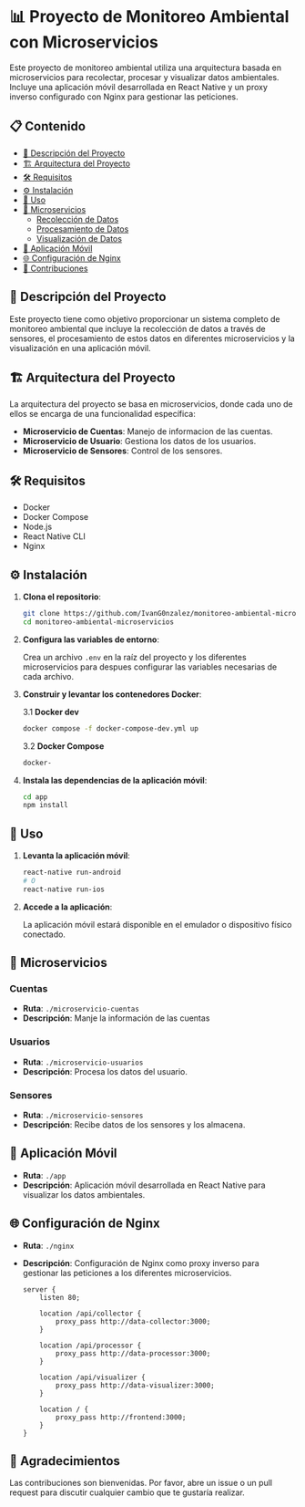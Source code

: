 # 📊 Proyecto de Monitoreo Ambiental con Microservicios

Este proyecto de monitoreo ambiental utiliza una arquitectura basada en microservicios para recolectar, procesar y visualizar datos ambientales. Incluye una aplicación móvil desarrollada en React Native y un proxy inverso configurado con Nginx para gestionar las peticiones.

## 📋 Contenido

- [📖 Descripción del Proyecto](#-descripción-del-proyecto)
- [🏗 Arquitectura del Proyecto](#-arquitectura-del-proyecto)
- [🛠 Requisitos](#-requisitos)
- [⚙️ Instalación](#-instalación)
- [🚀 Uso](#-uso)
- [🔧 Microservicios](#-microservicios)
  - [Recolección de Datos](#recolección-de-datos)
  - [Procesamiento de Datos](#procesamiento-de-datos)
  - [Visualización de Datos](#visualización-de-datos)
- [📱 Aplicación Móvil](#-aplicación-móvil)
- [🌐 Configuración de Nginx](#-configuración-de-nginx)
- [🤝 Contribuciones](#-contribuciones)

## 📖 Descripción del Proyecto

Este proyecto tiene como objetivo proporcionar un sistema completo de monitoreo ambiental que incluye la recolección de datos a través de sensores, el procesamiento de estos datos en diferentes microservicios y la visualización en una aplicación móvil.

## 🏗 Arquitectura del Proyecto

La arquitectura del proyecto se basa en microservicios, donde cada uno de ellos se encarga de una funcionalidad específica:

- **Microservicio de Cuentas**: Manejo de informacion de las cuentas.
- **Microservicio de Usuario**: Gestiona los datos de los usuarios.
- **Microservicio de Sensores**: Control de los sensores.

## 🛠 Requisitos

- Docker
- Docker Compose
- Node.js
- React Native CLI
- Nginx

## ⚙️ Instalación

1. **Clona el repositorio**:

    ```bash
    git clone https://github.com/IvanG0nzalez/monitoreo-ambiental-microservicios.git
    cd monitoreo-ambiental-microservicios
    ```

2. **Configura las variables de entorno**:

    Crea un archivo `.env` en la raíz del proyecto y los diferentes microservicios para despues configurar las variables necesarias de cada archivo.

3. **Construir y levantar los contenedores Docker**:

    3.1 **Docker dev**

    ```bash
    docker compose -f docker-compose-dev.yml up
    ```

    3.2 **Docker Compose**
  
    ```bash
    docker-

4. **Instala las dependencias de la aplicación móvil**:

    ```bash
    cd app
    npm install
    ```

## 🚀 Uso

1. **Levanta la aplicación móvil**:

    ```bash
    react-native run-android
    # O
    react-native run-ios
    ```

2. **Accede a la aplicación**:

    La aplicación móvil estará disponible en el emulador o dispositivo físico conectado.

## 🔧 Microservicios

### Cuentas

- **Ruta**: `./microservicio-cuentas`
- **Descripción**: Manje la información de las cuentas

### Usuarios

- **Ruta**: `./microservicio-usuarios`
- **Descripción**: Procesa los datos del usuario.

### Sensores

- **Ruta**: `./microservicio-sensores`
- **Descripción**: Recibe datos de los sensores y los almacena.

## 📱 Aplicación Móvil

- **Ruta**: `./app`
- **Descripción**: Aplicación móvil desarrollada en React Native para visualizar los datos ambientales.

## 🌐 Configuración de Nginx

- **Ruta**: `./nginx`
- **Descripción**: Configuración de Nginx como proxy inverso para gestionar las peticiones a los diferentes microservicios.

    ```nginx
    server {
        listen 80;

        location /api/collector {
            proxy_pass http://data-collector:3000;
        }

        location /api/processor {
            proxy_pass http://data-processor:3000;
        }

        location /api/visualizer {
            proxy_pass http://data-visualizer:3000;
        }

        location / {
            proxy_pass http://frontend:3000;
        }
    }
    ```

## 🤝 Agradecimientos

Las contribuciones son bienvenidas. Por favor, abre un issue o un pull request para discutir cualquier cambio que te gustaría realizar.


